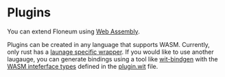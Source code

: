 # Plugins

You can extend Floneum using [Web Assembly](https://webassembly.org/getting-started/developers-guide/).

Plugins can be created in any language that supports WASM. Currently, only rust has a [launage specific wrapper](https://github.com/floneum/floneum/tree/master/rust_adapter). If you would like to use another laugauge, you can generate bindings using a tool like [wit-bindgen](https://github.com/bytecodealliance/wit-bindgen) with the [WASM inteferface types](https://github.com/WebAssembly/component-model) defined in the [plugin.wit](https://github.com/floneum/floneum/blob/master/wit/plugin.wit) file.
